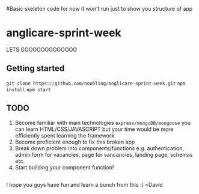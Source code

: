 #Basic skeleton code for now it won't run just to show you structure of app

# anglicare-sprint-week
LETS GOOOOOOOOOOOOO

## Getting started
`git clone https://github.com/noobling/anglicare-sprint-week.git`
`npm install`
`npm start`

## TODO
1. Become familiar with main technologies `express/mongoDB/mongoose` you can learn HTML/CSS/JAVASCRIPT but your time would be more efficiently spent learning the framework 
2. Become proficient enough to fix this broken app
3. Break down problem into components/functions e.g. authentication, admin form for vacancies, page for vancancies, landing page, schemas etc.
4. Start building your component function!

##
I hope you guys have fun and learn a bunch from this :) ~David